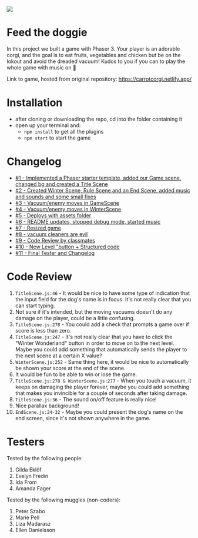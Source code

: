 ![](https://media.giphy.com/media/h7Ft1qPnW1egSSlslC/giphy.gif)

# Feed the doggie

In this project we built a game with Phaser 3. Your player is an adorable corgi, and the goal is to eat fruits, vegetables and chicken but be on the lokout and avoid the dreaded vacuum! Kudos to you if you can to play the whole game with music on :grimacing:

Link to game, hosted from original repository: https://carrotcorgi.netlify.app/

# Installation

- after cloning or downloading the repo, cd into the folder containing it
- open up your terminal and:
  - `npm install` to get all the plugins
  - `npm start` to start the game

# Changelog

- [#1 - Implemented a Phaser starter template, added our Game scene, changed bg and created a Title Scene](https://github.com/LinnJosefsson/dog-game/commit/a31c853922b2c3f461936bb0b6ce05ac64089eca)
- [#2 - Created Winter Scene, Rule Scene and an End Scene, added music and sounds and some small fixes](https://github.com/LinnJosefsson/dog-game/pull/2)
- [#3 - Vacuum/enemy moves in GameScene](https://github.com/LinnJosefsson/dog-game/pull/3)
- [#4 - Vacuum/enemy moves in WinterScene](https://github.com/LinnJosefsson/dog-game/pull/4)
- [#5 - Deploys with assets folder](https://github.com/LinnJosefsson/dog-game/pull/6)
- [#6 - README updates, stopped debug mode, started music](https://github.com/LinnJosefsson/dog-game/pull/7)
- [#7 - Resized game](https://github.com/LinnJosefsson/dog-game/pull/8)
- [#8 - vacuum cleaners are evil](https://github.com/LinnJosefsson/dog-game/pull/9)
- [#9 - Code Review by classmates](https://github.com/LinnJosefsson/dog-game/pull/12)
- [#10 - New Level "button + Structured code](https://github.com/LinnJosefsson/dog-game/pull/13)
- [#11 - Final Tester and Changelog](https://github.com/LinnJosefsson/dog-game/pull/14)

# Code Review

1. `TitleScene.js:46` - It would be nice to have some type of indication that the input field for the dog's name is in focus. It's not really clear that you can start typing.
2. Not sure if it's intended, but the moving vacuums doesn't do any damage on the player, could be a little confusing.
3. `TitleScene.js:278` - You could add a check that prompts a game over if score is less than zero.
4. `TitleScene.js:247` - It's not really clear that you have to click the "Winter Wonderland" button in order to move on to the next level. Maybe you could add something that automatically sends the player to the next scene at a certain X value?
5. `WinterScene.js:252` - Same thing here, it would be nice to automatically be shown your score at the end of the scene.
6. It would be fun to be able to win or lose the game.
7. `TitleScene.js:278 & WinterScene.js:277` - When you touch a vacuum, it keeps on damaging the player forever, maybe you could add something that makes you invincible for a couple of seconds after taking damage.
8. `TitleScene.js:36` - The sound on/off feature is really nice!
9. Nice parallax background!
10. `EndScene.js:24-32` - Maybe you could present the dog's name on the end screen, since it's not shown anywhere in the game.

# Testers

Tested by the following people:


1. Gilda Eklöf
2. Evelyn Fredin
3. Ida From
4. Amanda Fager

Tested by the following muggles (non-coders):

1. Peter Szabo
2. Marie Pell
3. Liza Madarasz
4. Ellen Danielsson
